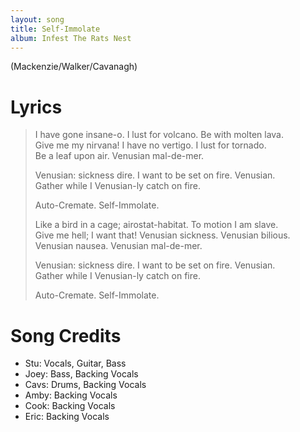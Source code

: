 ```yaml
---
layout: song
title: Self-Immolate
album: Infest The Rats Nest
---
```


(Mackenzie/Walker/Cavanagh)

# Lyrics

> I have gone insane-o. I lust for volcano. Be with molten lava.  
> Give me my nirvana! I have no vertigo. I lust for tornado.  
> Be a leaf upon air. Venusian mal-de-mer.  
>  
> Venusian: sickness dire. I want to be set on fire. Venusian.  
> Gather while I Venusian-ly catch on fire.  
>  
> Auto-Cremate. Self-Immolate.  
>  
> Like a bird in a cage; airostat-habitat. To motion I am slave.  
> Give me hell; I want that! Venusian sickness. Venusian bilious.  
> Venusian nausea. Venusian mal-de-mer.  
>  
> Venusian: sickness dire. I want to be set on fire. Venusian.  
> Gather while I Venusian-ly catch on fire.  
>  
> Auto-Cremate. Self-Immolate.  

# Song Credits

* Stu: Vocals, Guitar, Bass
* Joey: Bass, Backing Vocals
* Cavs: Drums, Backing Vocals
* Amby: Backing Vocals
* Cook: Backing Vocals
* Eric: Backing Vocals
